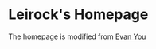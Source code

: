 Leirock's Homepage
======================

The homepage is modified from [Evan You](https://evanyou.mee)
